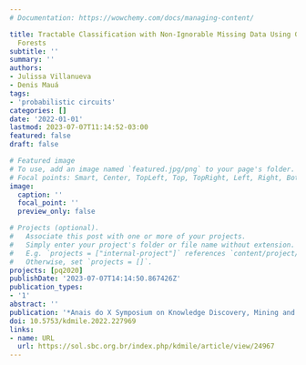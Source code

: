 ```yaml
---
# Documentation: https://wowchemy.com/docs/managing-content/

title: Tractable Classification with Non-Ignorable Missing Data Using Generative Random
  Forests
subtitle: ''
summary: ''
authors:
- Julissa Villanueva
- Denis Mauá
tags:
- 'probabilistic circuits'
categories: []
date: '2022-01-01'
lastmod: 2023-07-07T11:14:52-03:00
featured: false
draft: false

# Featured image
# To use, add an image named `featured.jpg/png` to your page's folder.
# Focal points: Smart, Center, TopLeft, Top, TopRight, Left, Right, BottomLeft, Bottom, BottomRight.
image:
  caption: ''
  focal_point: ''
  preview_only: false

# Projects (optional).
#   Associate this post with one or more of your projects.
#   Simply enter your project's folder or file name without extension.
#   E.g. `projects = ["internal-project"]` references `content/project/deep-learning/index.md`.
#   Otherwise, set `projects = []`.
projects: [pq2020]
publishDate: '2023-07-07T14:14:50.867426Z'
publication_types:
- '1'
abstract: ''
publication: '*Anais do X Symposium on Knowledge Discovery, Mining and Learning*'
doi: 10.5753/kdmile.2022.227969
links:
- name: URL
  url: https://sol.sbc.org.br/index.php/kdmile/article/view/24967
---
```

